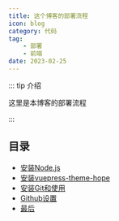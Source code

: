 ```yaml
---
title: 这个博客的部署流程
icon: blog
category: 代码
tag:
    - 部署
    - 前端
date: 2023-02-25
---
```


::: tip 介绍

这里是本博客的部署流程

:::

## 目录

- [安装Node.js](1.md)
- [安装vuepress-theme-hope](2.md)
- [安装Git和使用](3.md)
- [Github设置](4.md)
- [最后](5.md)